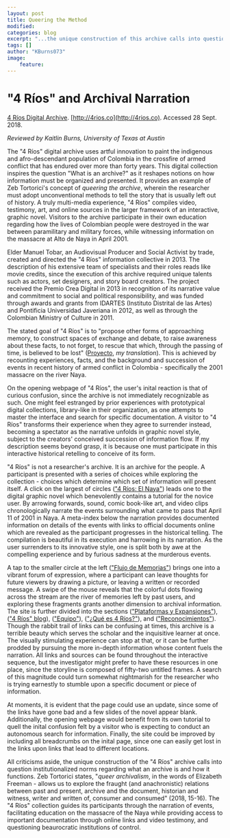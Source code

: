 ```yaml
---
layout: post
title: Queering the Method
modified:
categories: blog
excerpt: "...the unique construction of this archive calls into question institutionalized norms regarding what an archive is and how it functions."
tags: []
author: "KBurns073"
image:
	feature:
---
```

# "4 Ríos" and Archival Narration

[4 Ríos Digital Archive](http://4rios.co). [http://4rios.co](http://4rios.co). Accessed 28 Sept. 2018. 

*Reviewed by Kaitlin Burns, University of Texas at Austin*

The "4 Ríos" digital archive uses artful innovation to paint the indigenous and afro-descendant population of Colombia in the crossfire of armed conflict that has endured over more than forty years. This digital collection inspires the question "What is an archive?" as it reshapes notions on how information must be organized and presented. It provides an example of Zeb Tortorici's concept of *queering the archive*, wherein the researcher must adopt unconventional methods to tell the story that is usually left out of history. A truly multi-media experience, "4 Ríos" compiles video, testimony, art, and online sources in the larger framework of an interactive, graphic novel. Visitors to the archive participate in their own education regarding how the lives of Colombian people were destroyed in the war between paramilitary and military forces, while witnessing information on the massacre at Alto de Naya in April 2001.

Elder Manuel Tobar, an Audiovisual Producer and Social Activist by trade, created and directed the "4 Ríos" information collective in 2013. The description of his extensive team of specialists and their roles reads like movie credits, since the execution of this archive required unique talents such as actors, set designers, and story board creators. The project received the Premio Crea Digital in 2013 in recognition of its narrative value and commitment to social and political responsibility, and was funded through awards and grants from IDARTES (Instituto Distrital de las Artes) and Pontificia Universidad Javeriana in 2012, as well as through the Colombian Ministry of Culture in 2011.

The stated goal of "4 Ríos" is to "propose other forms of approaching memory, to construct spaces of exchange and debate, to raise awareness about these facts, to not forget, to rescue that which, through the passing of time, is believed to be lost" ([Proyecto](http://4rios.co/blog/proyecto/), *my translation*). This is achieved by recounting experiences, facts, and the background and succession of events in recent history of armed conflict in Colombia - specifically the 2001 massacre on the river Naya.

On the opening webpage of "4 Ríos", the user's inital reaction is that of curious confusion, since the archive is not immediately recognizable as such. One might feel estranged by prior experiences with prototypical digital collections, library-like in their organization, as one attempts to master the interface and search for specific documentation. A visitor to "4 Ríos" transforms their experience when they agree to surrender instead, becoming a spectator as the narrative unfolds in graphic novel style, subject to the creators' conceived succession of information flow. If my description seems beyond grasp, it is because one must participate in this interactive historical retelling to conceive of its form.

"4 Ríos" is not a researcher's archive. It is an archive for the people. A participant is presented with a series of choices while exploring the collection - choices which determine which set of information will present itself. A click on the largest of circles (["4 Ríos: El Naya"](http://4rios.co/elnaya)) leads one to the digital graphic novel which benevolently contains a tutorial for the novice user. By arrowing forwards, sound, comic book-like art, and video clips chronologically narrate the events surrounding what came to pass that April 11 of 2001 in Naya. A meta-index below the narration provides documented information on details of the events with links to official documents online which are revealed as the participant progresses in the historical telling. The compilation is beautiful in its execution and harrowing in its narration. As the user surrenders to its innovative style, one is split both by awe at the compelling experience and by furious sadness at the murderous events.

A tap to the smaller circle at the left (["Flujo de Memorias"](http://4rios.co/elnaya/flujo)) brings one into a vibrant forum of expression, where a participant can leave thoughts for future viewers by drawing a picture, or leaving a written or recorded message. A swipe of the mouse reveals that the colorful dots flowing across the stream are the river of memories left by past users, and exploring these fragments grants another dimension to archival information. The site is further divided into the sections (["Plataformas y Expansiones"](http://4rios.co/blog/expansiones-y-plataformas/)), (["4 Ríos" blog](http://4rios.co/blog)), (["Equipo"](http://4rios.co/blog/equipo)), (["¿Qué es 4 Ríos?"](http://4rios.co/blog/proyecto)), and (["Reconocimientos"](http://4rios.co/blog/reconocimientos)). Though the rabbit trail of links can be confusing at times, this archive is a terrible beauty which serves the scholar and the inquisitive learner at once. The visually stimulating experience can stop at that, or it can be further prodded by pursuing the more in-depth information whose content fuels the narration. All links and sources can be found throughout the interactive sequence, but the investigator might prefer to have these resources in one place, since the storyline is composed of fifty-two untitled frames. A search of this magnitude could turn somewhat nightmarish for the researcher who is trying earnestly to stumble upon a specific document or piece of information.  

At moments, it is evident that the page could use an update, since some of the links have gone bad and a few slides of the novel appear blank. Additionally, the opening webpage would benefit from its own tutorial to quell the inital confusion felt by a visitor who is expecting to conduct an autonomous search for information. Finally, the site could be improved by including all breadcrumbs on the inital page, since one can easily get lost in the links upon links that lead to different locations.

All criticisms aside, the unique construction of the "4 Ríos" archive calls into question institutionalized norms regarding what an archive is and how it functions. Zeb Tortorici states, "*queer archivalism*, in the words of Elizabeth Freeman - allows us to explore the fraught (and anachronistic) relations between past and present, archive and the document, historian and witness, writer and written of, consumer and consumed" (2018, 15-16). The "4 Ríos" collection guides its participants through the narration of events, facilitating education on the massacre of the Naya while providing access to important documentation through online links and video testimony, and questioning beaurocratic institutions of control.  
